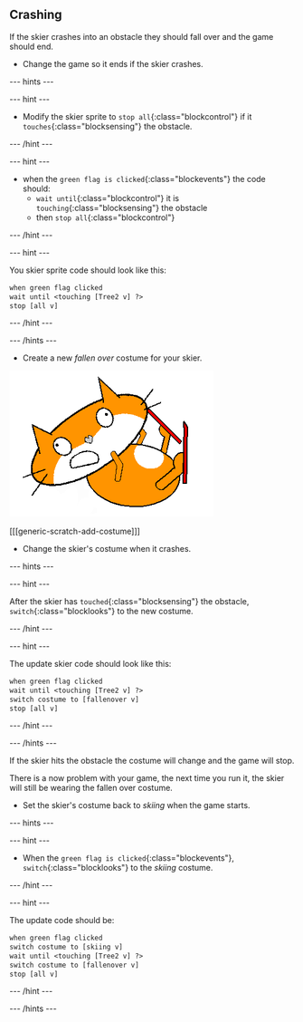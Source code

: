 ## Crashing

If the skier crashes into an obstacle they should fall over and the game should end.

+ Change the game so it ends if the skier crashes.

--- hints ---

--- hint ---

+ Modify the skier sprite to `stop all`{:class="blockcontrol"} if it `touches`{:class="blocksensing"} the obstacle.

--- /hint ---

--- hint ---

+ when the `green flag is clicked`{:class="blockevents"} the code should: 
  + `wait until`{:class="blockcontrol"} it is `touching`{:class="blocksensing"} the obstacle 
  + then `stop all`{:class="blockcontrol"}

--- /hint ---

--- hint ---

You skier sprite code should look like this:

```blocks
when green flag clicked
wait until <touching [Tree2 v] ?>
stop [all v]
```

--- /hint ---

--- /hints ---

+ Create a new *fallen over* costume for your skier.

![skier sprite fallen costume](images/skier_sprite_fallen.png)

[[[generic-scratch-add-costume]]]

+ Change the skier's costume when it crashes.

--- hints ---

--- hint ---

After the skier has `touched`{:class="blocksensing"} the obstacle, `switch`{:class="blocklooks"} to the new costume.

--- /hint ---

--- hint ---

The update skier code should look like this:

```blocks
when green flag clicked
wait until <touching [Tree2 v] ?>
switch costume to [fallenover v]
stop [all v]
```

--- /hint ---

--- /hints ---

If the skier hits the obstacle the costume will change and the game will stop. 

There is a now problem with your game, the next time you run it, the skier will still be wearing the fallen over costume.

+ Set the skier's costume back to *skiing* when the game starts.

--- hints ---

--- hint ---

+ When the `green flag is clicked`{:class="blockevents"}, `switch`{:class="blocklooks"} to the *skiing* costume.

--- /hint ---

--- hint ---

The update code should be:

```blocks
when green flag clicked
switch costume to [skiing v]
wait until <touching [Tree2 v] ?>
switch costume to [fallenover v]
stop [all v]
```

--- /hint ---

--- /hints ---

